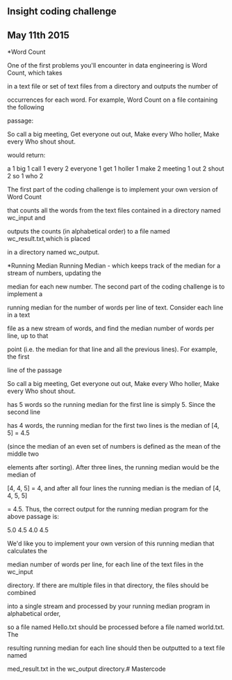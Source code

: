 ## Insight coding challenge
## May 11th 2015

*Word Count

One of the first problems you'll encounter in data engineering is Word Count, which takes 

in a text file or set of text files from a directory and outputs the number of 

occurrences for each word.  For example, Word Count on a file containing the following 

passage:

So call a big meeting,
Get everyone out out,
Make every Who holler,
Make every Who shout shout.

would return:

a		1
big		1
call		1
every		2
everyone	1
get		1
holler		1
make	 	2
meeting	1
out		2
shout		2
so		1
who		2

The first part of the coding challenge is to implement your own version of Word Count 

that counts all the words from the text files contained in a directory named wc_input and 

outputs the counts (in alphabetical order) to a file named wc_result.txt,which is placed 

in a directory named wc_output.

*Running Median
Running Median - which keeps track of the median for a stream of numbers, updating the 

median for each new number.  The second part of the coding challenge is to implement a 

running median for the number of words per line of text.  Consider each line in a text 

file as a new stream of words, and find the median number of words per line, up to that 

point (i.e. the median for that line and all the previous lines).  For example, the first 

line of the passage

So call a big meeting,
Get everyone out out,
Make every Who holler,
Make every Who shout shout.

has 5 words so the running median for the first line is simply 5.  Since the second line 

has 4 words, the running median for the first two lines is the median of [4, 5] = 4.5 

(since the median of an even set of numbers is defined as the mean of the middle two 

elements after sorting).  After three lines, the running median would be the median of 

[4, 4, 5] = 4, and after all four lines the running median is the median of [4, 4, 5, 5] 

= 4.5.  Thus, the correct output for the running median program for the above passage is:

5.0
4.5
4.0
4.5

We'd like you to implement your own version of this running median that calculates the 

median number of words per line, for each line of the text files in the wc_input 

directory.  If there are multiple files in that directory, the files should be combined 

into a single stream and processed by your running median program in alphabetical order, 

so a file named Hello.txt should be processed before a file named world.txt.  The 

resulting running median for each line should then be outputted to a text file named 

med_result.txt in the wc_output directory.# Mastercode
